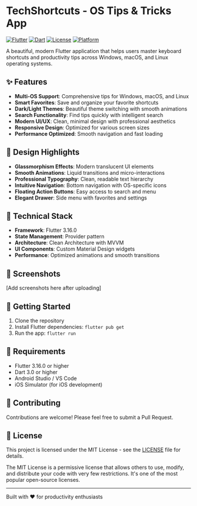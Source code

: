 # TechShortcuts - OS Tips & Tricks App

[![Flutter](https://img.shields.io/badge/Flutter-3.16.0-blue?style=flat-square&logo=flutter)](https://flutter.dev)
[![Dart](https://img.shields.io/badge/Dart-3.0-blue?style=flat-square&logo=dart)](https://dart.dev)
[![License](https://img.shields.io/badge/License-MIT-green?style=flat-square)](LICENSE)
[![Platform](https://img.shields.io/badge/Platform-Android%20%7C%20iOS%20%7C%20Web-lightgrey?style=flat-square)](https://flutter.dev/docs/deployment)

A beautiful, modern Flutter application that helps users master keyboard shortcuts and productivity tips across Windows, macOS, and Linux operating systems.

## ✨ Features

- **Multi-OS Support**: Comprehensive tips for Windows, macOS, and Linux
- **Smart Favorites**: Save and organize your favorite shortcuts
- **Dark/Light Themes**: Beautiful theme switching with smooth animations
- **Search Functionality**: Find tips quickly with intelligent search
- **Modern UI/UX**: Clean, minimal design with professional aesthetics
- **Responsive Design**: Optimized for various screen sizes
- **Performance Optimized**: Smooth navigation and fast loading

## 🎨 Design Highlights

- **Glassmorphism Effects**: Modern translucent UI elements
- **Smooth Animations**: Liquid transitions and micro-interactions
- **Professional Typography**: Clean, readable text hierarchy
- **Intuitive Navigation**: Bottom navigation with OS-specific icons
- **Floating Action Buttons**: Easy access to search and menu
- **Elegant Drawer**: Side menu with favorites and settings

## 🎨 Technical Stack

- **Framework**: Flutter 3.16.0
- **State Management**: Provider pattern
- **Architecture**: Clean Architecture with MVVM
- **UI Components**: Custom Material Design widgets
- **Performance**: Optimized animations and smooth transitions

## 📱 Screenshots

[Add screenshots here after uploading]

## 📱 Getting Started

1. Clone the repository
2. Install Flutter dependencies: `flutter pub get`
3. Run the app: `flutter run`

## 📱 Requirements

- Flutter 3.16.0 or higher
- Dart 3.0 or higher
- Android Studio / VS Code
- iOS Simulator (for iOS development)

## 🤝 Contributing

Contributions are welcome! Please feel free to submit a Pull Request.

## 📄 License

This project is licensed under the MIT License - see the [LICENSE](LICENSE) file for details.

The MIT License is a permissive license that allows others to use, modify, and distribute your code with very few restrictions. It's one of the most popular open-source licenses.

---

Built with ❤️ for productivity enthusiasts